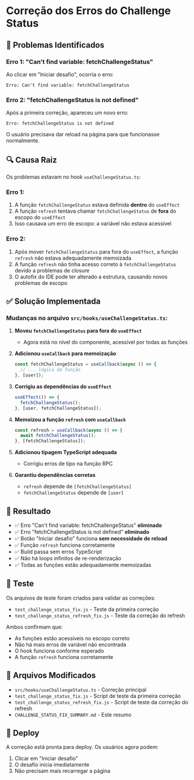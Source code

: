 # Correção dos Erros do Challenge Status

## 🐛 Problemas Identificados

### Erro 1: "Can't find variable: fetchChallengeStatus"
Ao clicar em "Iniciar desafio", ocorria o erro:
```
Erro: Can't find variable: fetchChallengeStatus
```

### Erro 2: "fetchChallengeStatus is not defined"
Após a primeira correção, apareceu um novo erro:
```
Erro: fetchChallengeStatus is not defined
```

O usuário precisava dar reload na página para que funcionasse normalmente.

## 🔍 Causa Raiz

Os problemas estavam no hook `useChallengeStatus.ts`:

### Erro 1:
1. A função `fetchChallengeStatus` estava definida **dentro** do `useEffect`
2. A função `refresh` tentava chamar `fetchChallengeStatus` de **fora** do escopo do `useEffect`
3. Isso causava um erro de escopo: a variável não estava acessível

### Erro 2:
1. Após mover `fetchChallengeStatus` para fora do `useEffect`, a função `refresh` não estava adequadamente memoizada
2. A função `refresh` não tinha acesso correto à `fetchChallengeStatus` devido a problemas de closure
3. O autofix do IDE pode ter alterado a estrutura, causando novos problemas de escopo

## ✅ Solução Implementada

### Mudanças no arquivo `src/hooks/useChallengeStatus.ts`:

1. **Moveu `fetchChallengeStatus` para fora do `useEffect`**
   - Agora está no nível do componente, acessível por todas as funções

2. **Adicionou `useCallback` para memoização**
   ```typescript
   const fetchChallengeStatus = useCallback(async () => {
     // ... lógica da função
   }, [user]);
   ```

3. **Corrigiu as dependências do `useEffect`**
   ```typescript
   useEffect(() => {
     fetchChallengeStatus();
   }, [user, fetchChallengeStatus]);
   ```

4. **Memoizou a função `refresh` com `useCallback`**
   ```typescript
   const refresh = useCallback(async () => {
     await fetchChallengeStatus();
   }, [fetchChallengeStatus]);
   ```

5. **Adicionou tipagem TypeScript adequada**
   - Corrigiu erros de tipo na função RPC

6. **Garantiu dependências corretas**
   - `refresh` depende de `[fetchChallengeStatus]`
   - `fetchChallengeStatus` depende de `[user]`

## 🎯 Resultado

- ✅ Erro "Can't find variable: fetchChallengeStatus" **eliminado**
- ✅ Erro "fetchChallengeStatus is not defined" **eliminado**
- ✅ Botão "Iniciar desafio" funciona **sem necessidade de reload**
- ✅ Função `refresh` funciona corretamente
- ✅ Build passa sem erros TypeScript
- ✅ Não há loops infinitos de re-renderização
- ✅ Todas as funções estão adequadamente memoizadas

## 🧪 Teste

Os arquivos de teste foram criados para validar as correções:
- `test_challenge_status_fix.js` - Teste da primeira correção
- `test_challenge_status_refresh_fix.js` - Teste da correção do refresh

Ambos confirmam que:
- As funções estão acessíveis no escopo correto
- Não há mais erros de variável não encontrada
- O hook funciona conforme esperado
- A função `refresh` funciona corretamente

## 📝 Arquivos Modificados

- `src/hooks/useChallengeStatus.ts` - Correção principal
- `test_challenge_status_fix.js` - Script de teste da primeira correção
- `test_challenge_status_refresh_fix.js` - Script de teste da correção do refresh
- `CHALLENGE_STATUS_FIX_SUMMARY.md` - Este resumo

## 🚀 Deploy

A correção está pronta para deploy. Os usuários agora podem:
1. Clicar em "Iniciar desafio"
2. O desafio inicia imediatamente
3. Não precisam mais recarregar a página